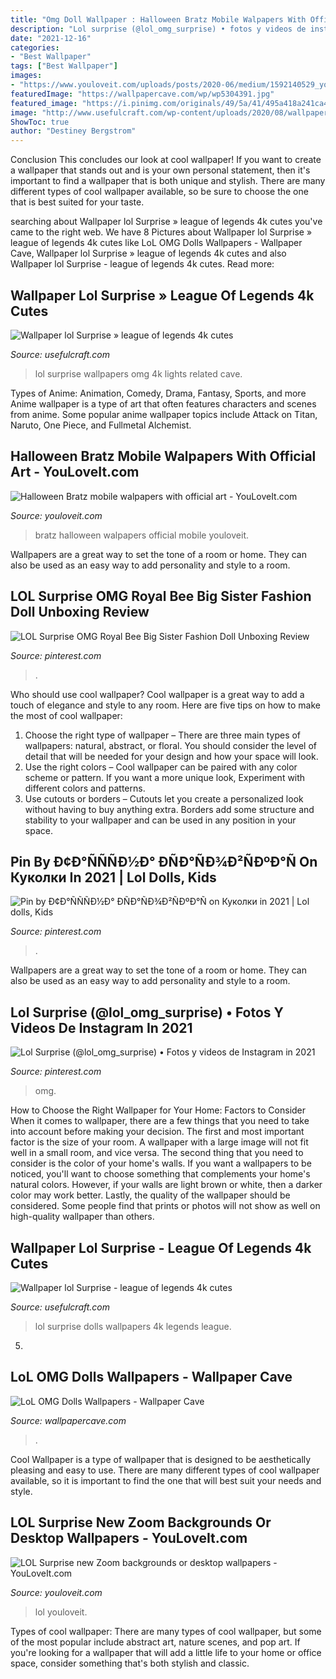 ```yaml
---
title: "Omg Doll Wallpaper : Halloween Bratz Mobile Walpapers With Official Art"
description: "Lol surprise (@lol_omg_surprise) • fotos y videos de instagram in 2021"
date: "2021-12-16"
categories:
- "Best Wallpaper"
tags: ["Best Wallpaper"]
images:
- "https://www.youloveit.com/uploads/posts/2020-06/medium/1592140529_youloveit_com_lol_surprise_wallpapers02.jpg"
featuredImage: "https://wallpapercave.com/wp/wp5304391.jpg"
featured_image: "https://i.pinimg.com/originals/49/5a/41/495a418a241ca4d4f2fe7101b459e887.jpg"
image: "http://www.usefulcraft.com/wp-content/uploads/2020/08/wallpaper-lol-surprise-41.jpg"
ShowToc: true
author: "Destiney Bergstrom"
---
```



Conclusion
This concludes our look at cool wallpaper! If you want to create a wallpaper that stands out and is your own personal statement, then it's important to find a wallpaper that is both unique and stylish. There are many different types of cool wallpaper available, so be sure to choose the one that is best suited for your taste.

	

		
searching about Wallpaper lol Surprise » league of legends 4k cutes you've came to the right web. We have 8 Pictures about Wallpaper lol Surprise » league of legends 4k cutes like LoL OMG Dolls Wallpapers - Wallpaper Cave, Wallpaper lol Surprise » league of legends 4k cutes and also Wallpaper lol Surprise - league of legends 4k cutes. Read more:
		
    
## Wallpaper Lol Surprise » League Of Legends 4k Cutes

<img loading=lazy src="https://www.usefulcraft.com/wp-content/uploads/2020/08/wallpaper-lol-surprise-17.jpg" onerror="this.onerror=null;this.src='https://tse1.mm.bing.net/th?id=OIP.7BsFROx64cYz-0EvMN5IbgHaEK&amp;pid=15.1';" alt="Wallpaper lol Surprise » league of legends 4k cutes">

_Source: usefulcraft.com_

>lol surprise wallpapers omg 4k lights related cave. 

	

Types of Anime: Animation, Comedy, Drama, Fantasy, Sports, and more
Anime wallpaper is a type of art that often features characters and scenes from anime. Some popular anime wallpaper topics include Attack on Titan, Naruto, One Piece, and Fullmetal Alchemist.

    
## Halloween Bratz Mobile Walpapers With Official Art - YouLoveIt.com

<img loading=lazy src="http://www.youloveit.com/uploads/posts/2020-10/1603975127_youloveit_com_bratz_wallpapers_new06.jpg" onerror="this.onerror=null;this.src='https://tse2.mm.bing.net/th?id=OIP.K6UR8W7ZzY-L0S2DJp4j8gHaNK&amp;pid=15.1';" alt="Halloween Bratz mobile walpapers with official art - YouLoveIt.com">

_Source: youloveit.com_

>bratz halloween walpapers official mobile youloveit. 

	

Wallpapers are a great way to set the tone of a room or home. They can also be used as an easy way to add personality and style to a room.

    
## LOL Surprise OMG Royal Bee Big Sister Fashion Doll Unboxing Review

<img loading=lazy src="https://i.pinimg.com/736x/19/c1/68/19c1683a435356a8855632ed6ec9e9e7.jpg" onerror="this.onerror=null;this.src='https://tse2.mm.bing.net/th?id=OIP.oLV42kFJ2iCVjjqONCm7PgHaEK&amp;pid=15.1';" alt="LOL Surprise OMG Royal Bee Big Sister Fashion Doll Unboxing Review">

_Source: pinterest.com_

>. 

	

Who should use cool wallpaper?
Cool wallpaper is a great way to add a touch of elegance and style to any room. Here are five tips on how to make the most of cool wallpaper: 
1) Choose the right type of wallpaper – There are three main types of wallpapers: natural, abstract, or floral. You should consider the level of detail that will be needed for your design and how your space will look. 
2) Use the right colors – Cool wallpaper can be paired with any color scheme or pattern. If you want a more unique look, Experiment with different colors and patterns. 
3) Use cutouts or borders – Cutouts let you create a personalized look without having to buy anything extra. Borders add some structure and stability to your wallpaper and can be used in any position in your space.

    
## Pin By Ð¢Ð°ÑÑÑÐ½Ð° ÐÑÐ°ÑÐ¾Ð²ÑÐºÐ°Ñ On Куколки In 2021 | Lol Dolls, Kids

<img loading=lazy src="https://i.pinimg.com/originals/49/5a/41/495a418a241ca4d4f2fe7101b459e887.jpg" onerror="this.onerror=null;this.src='https://tse3.mm.bing.net/th?id=OIP.P3_AHF7QtyxLYxX2Zj2VmgHaHb&amp;pid=15.1';" alt="Pin by Ð¢Ð°ÑÑÑÐ½Ð° ÐÑÐ°ÑÐ¾Ð²ÑÐºÐ°Ñ on Куколки in 2021 | Lol dolls, Kids">

_Source: pinterest.com_

>. 

	

Wallpapers are a great way to set the tone of a room or home. They can also be used as an easy way to add personality and style to a room.

    
## Lol Surprise (@lol_omg_surprise) • Fotos Y Videos De Instagram In 2021

<img loading=lazy src="https://i.pinimg.com/736x/c0/0a/ab/c00aabc63416ad798c2ba5c3d55b1206.jpg" onerror="this.onerror=null;this.src='https://tse1.mm.bing.net/th?id=OIP.10YfLCw9xY-j8VhDcce5JwHaHa&amp;pid=15.1';" alt="Lol Surprise (@lol_omg_surprise) • Fotos y videos de Instagram in 2021">

_Source: pinterest.com_

>omg. 

	

How to Choose the Right Wallpaper for Your Home: Factors to Consider
When it comes to wallpaper, there are a few things that you need to take into account before making your decision. The first and most important factor is the size of your room. A wallpaper with a large image will not fit well in a small room, and vice versa. 
The second thing that you need to consider is the color of your home's walls. If you want a wallpapers to be noticed, you'll want to choose something that complements your home's natural colors. However, if your walls are light brown or white, then a darker color may work better. 
Lastly, the quality of the wallpaper should be considered. Some people find that prints or photos will not show as well on high-quality wallpaper than others.

    
## Wallpaper Lol Surprise - League Of Legends 4k Cutes

<img loading=lazy src="http://www.usefulcraft.com/wp-content/uploads/2020/08/wallpaper-lol-surprise-41.jpg" onerror="this.onerror=null;this.src='https://tse2.mm.bing.net/th?id=OIP.CUjh8CUOMfOMQ01OwSCoDAHaEK&amp;pid=15.1';" alt="Wallpaper lol Surprise - league of legends 4k cutes">

_Source: usefulcraft.com_

>lol surprise dolls wallpapers 4k legends league. 

	

5.

    
## LoL OMG Dolls Wallpapers - Wallpaper Cave

<img loading=lazy src="https://wallpapercave.com/wp/wp5304391.jpg" onerror="this.onerror=null;this.src='https://tse4.mm.bing.net/th?id=OIP.2r_LuRTLF8yYjiK_VWMuLQHaNf&amp;pid=15.1';" alt="LoL OMG Dolls Wallpapers - Wallpaper Cave">

_Source: wallpapercave.com_

>. 

	

Cool Wallpaper is a type of wallpaper that is designed to be aesthetically pleasing and easy to use. There are many different types of cool wallpaper available, so it is important to find the one that will best suit your needs and style.

    
## LOL Surprise New Zoom Backgrounds Or Desktop Wallpapers - YouLoveIt.com

<img loading=lazy src="https://www.youloveit.com/uploads/posts/2020-06/medium/1592140529_youloveit_com_lol_surprise_wallpapers02.jpg" onerror="this.onerror=null;this.src='https://tse3.mm.bing.net/th?id=OIP.PbxmLYDI7Wixpv75scsAogHaEK&amp;pid=15.1';" alt="LOL Surprise new Zoom backgrounds or desktop wallpapers - YouLoveIt.com">

_Source: youloveit.com_

>lol youloveit. 

	

Types of cool wallpaper:
There are many types of cool wallpaper, but some of the most popular include abstract art, nature scenes, and pop art. If you're looking for a wallpaper that will add a little life to your home or office space, consider something that's both stylish and classic.

